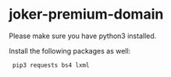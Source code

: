 # joker-premium-domain


Please make sure you have python3 installed. 

Install the following packages as well:

<code> pip3 requests bs4 lxml </code>
